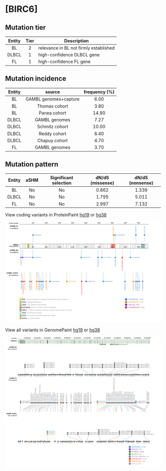 # [BIRC6]

## Mutation tier

|Entity|Tier|Description                           |
|:------:|:----:|--------------------------------------|
|BL    |2   |relevance in BL not firmly established|
|DLBCL |1   |high-confidence DLBCL gene            |
|FL    |1   |high-confidence FL gene               |
## Mutation incidence

|Entity|source               |frequency (%)|
|:------:|:---------------------:|:-------------:|
|BL    |GAMBL genomes+capture| 6.00        |
|BL    |Thomas cohort        | 3.80        |
|BL    |Panea cohort         |14.90        |
|DLBCL |GAMBL genomes        | 7.27        |
|DLBCL |Schmitz cohort       |10.00        |
|DLBCL |Reddy cohort         | 6.40        |
|DLBCL |Chapuy cohort        | 4.70        |
|FL    |GAMBL genomes        | 3.70        |

## Mutation pattern

|Entity|aSHM|Significant selection|dN/dS (missense)|dN/dS (nonsense)|
|:------:|:----:|:---------------------:|:----------------:|:----------------:|
|BL    |No  |No                   |0.862           |1.339           |
|DLBCL |No  |No                   |1.795           |5.011           |
|FL    |No  |No                   |2.997           |7.132           |




View coding variants in ProteinPaint [hg19](https://www.bcgsc.ca/downloads/morinlab/GAMBL/test/genes/BIRC6_protein.html)  or [hg38](https://www.bcgsc.ca/downloads/morinlab/GAMBL/test/genes/BIRC6_protein_hg38.html)

![image](images/proteinpaint/BIRC6_NM_016252.svg)

View all variants in GenomePaint [hg19](https://www.bcgsc.ca/downloads/morinlab/GAMBL/test/genes/BIRC6.html)  or [hg38](https://www.bcgsc.ca/downloads/morinlab/GAMBL/test/genes/BIRC6_hg38.html)

![image](images/proteinpaint/BIRC6.svg)

